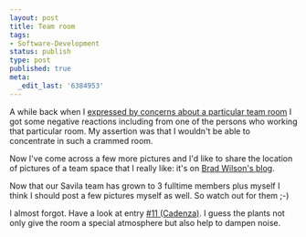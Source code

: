 ```yaml
---
layout: post
title: Team room
tags:
- Software-Development
status: publish
type: post
published: true
meta:
  _edit_last: '6384953'
---
```

<p>A while back when I <a href="http://www.stephan-schwab.com/2007/11/24/1195930292349.html">expressed by concerns about a particular team room</a> I got some negative reactions including from one of the persons who working that particular room. My assertion was that I wouldn't be able to concentrate in such a crammed room.</p>

<p>Now I've come across a few more pictures and I'd like to share the location of pictures of a team space that I really like: it's on <a href="http://www.stephan-schwab.com/2007/11/24/1195930292349.html">Brad Wilson's blog</a>.</p>

<p>Now that our Savila team has grown to 3 fulltime members plus myself I think I should post a few pictures myself as well. So watch out for them ;-)</p>

<p>I almost forgot. Have a look at entry <a href="http://xp123.com/xplor/room-gallery/index.shtml">#11 (Cadenza)</a>. I guess the plants not only give the room a special atmosphere but also help to dampen noise.</p>
